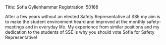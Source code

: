 Title: Sofia Gyllenhammar
Registration: 50168

After a few years without an elected Safety Representative at SSE my aim is to make the student environment heard and improved at the monthly safety-meetings and in everyday life. My experience from similar positions and my dedication to the students of SSE is why you should vote Sofia for Safety Representative!
